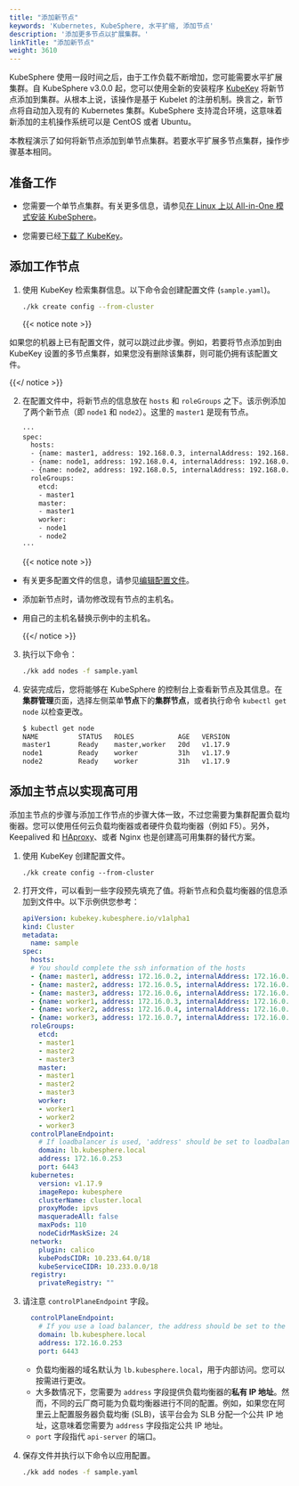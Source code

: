 ```yaml
---
title: "添加新节点"
keywords: 'Kubernetes, KubeSphere, 水平扩缩, 添加节点'
description: '添加更多节点以扩展集群。'
linkTitle: "添加新节点"
weight: 3610
---
```


KubeSphere 使用一段时间之后，由于工作负载不断增加，您可能需要水平扩展集群。自 KubeSphere v3.0.0 起，您可以使用全新的安装程序 [KubeKey](https://github.com/kubesphere/kubekey) 将新节点添加到集群。从根本上说，该操作是基于 Kubelet 的注册机制。换言之，新节点将自动加入现有的 Kubernetes 集群。KubeSphere 支持混合环境，这意味着新添加的主机操作系统可以是 CentOS 或者 Ubuntu。

本教程演示了如何将新节点添加到单节点集群。若要水平扩展多节点集群，操作步骤基本相同。

## 准备工作

- 您需要一个单节点集群。有关更多信息，请参见[在 Linux 上以 All-in-One 模式安装 KubeSphere](../../../quick-start/all-in-one-on-linux/)。

- 您需要已经[下载了 KubeKey](../../../installing-on-linux/introduction/multioverview/#步骤-2下载-kubekey)。

## 添加工作节点

1. 使用 KubeKey 检索集群信息。以下命令会创建配置文件 (`sample.yaml`)。

   ```bash
   ./kk create config --from-cluster
   ```

   {{< notice note >}}

如果您的机器上已有配置文件，就可以跳过此步骤。例如，若要将节点添加到由 KubeKey 设置的多节点集群，如果您没有删除该集群，则可能仍拥有该配置文件。

{{</ notice >}} 

2. 在配置文件中，将新节点的信息放在 `hosts` 和 `roleGroups` 之下。该示例添加了两个新节点（即 `node1` 和 `node2`）。这里的 `master1` 是现有节点。

   ```bash
   ···
   spec:
     hosts:
     - {name: master1, address: 192.168.0.3, internalAddress: 192.168.0.3, user: root, password: Qcloud@123}
     - {name: node1, address: 192.168.0.4, internalAddress: 192.168.0.4, user: root, password: Qcloud@123}
     - {name: node2, address: 192.168.0.5, internalAddress: 192.168.0.5, user: root, password: Qcloud@123}
     roleGroups:
       etcd:
       - master1
       master:
       - master1
       worker:
       - node1
       - node2
   ···
   ```

   {{< notice note >}}

- 有关更多配置文件的信息，请参见[编辑配置文件](../../../installing-on-linux/introduction/multioverview/#2-编辑配置文件)。

- 添加新节点时，请勿修改现有节点的主机名。

- 用自己的主机名替换示例中的主机名。

  {{</ notice >}}

3. 执行以下命令：

   ```bash
   ./kk add nodes -f sample.yaml
   ```

4. 安装完成后，您将能够在 KubeSphere 的控制台上查看新节点及其信息。在**集群管理**页面，选择左侧菜单**节点**下的**集群节点**，或者执行命令 `kubectl get node` 以检查更改。

   ```bash
   $ kubectl get node
   NAME          STATUS   ROLES           AGE   VERSION
   master1       Ready    master,worker   20d   v1.17.9
   node1         Ready    worker          31h   v1.17.9
   node2         Ready    worker          31h   v1.17.9
   ```

## 添加主节点以实现高可用

添加主节点的步骤与添加工作节点的步骤大体一致，不过您需要为集群配置负载均衡器。您可以使用任何云负载均衡器或者硬件负载均衡器（例如 F5）。另外，Keepalived 和 [HAproxy](https://www.haproxy.com/)、或者 Nginx 也是创建高可用集群的替代方案。

1. 使用 KubeKey 创建配置文件。

   ```
   ./kk create config --from-cluster
   ```

2. 打开文件，可以看到一些字段预先填充了值。将新节点和负载均衡器的信息添加到文件中。以下示例供您参考：

   ```yaml
   apiVersion: kubekey.kubesphere.io/v1alpha1
   kind: Cluster
   metadata:
     name: sample
   spec:
     hosts:
     # You should complete the ssh information of the hosts
     - {name: master1, address: 172.16.0.2, internalAddress: 172.16.0.2, user: root, password: Testing123}
     - {name: master2, address: 172.16.0.5, internalAddress: 172.16.0.5, user: root, password: Testing123}
     - {name: master3, address: 172.16.0.6, internalAddress: 172.16.0.6, user: root, password: Testing123}
     - {name: worker1, address: 172.16.0.3, internalAddress: 172.16.0.3, user: root, password: Testing123}
     - {name: worker2, address: 172.16.0.4, internalAddress: 172.16.0.4, user: root, password: Testing123}
     - {name: worker3, address: 172.16.0.7, internalAddress: 172.16.0.7, user: root, password: Testing123}
     roleGroups:
       etcd:
       - master1
       - master2
       - master3
       master:
       - master1
       - master2
       - master3
       worker:
       - worker1
       - worker2
       - worker3
     controlPlaneEndpoint:
       # If loadbalancer is used, 'address' should be set to loadbalancer's ip.
       domain: lb.kubesphere.local
       address: 172.16.0.253
       port: 6443
     kubernetes:
       version: v1.17.9
       imageRepo: kubesphere
       clusterName: cluster.local
       proxyMode: ipvs
       masqueradeAll: false
       maxPods: 110
       nodeCidrMaskSize: 24
     network:
       plugin: calico
       kubePodsCIDR: 10.233.64.0/18
       kubeServiceCIDR: 10.233.0.0/18
     registry:
       privateRegistry: ""
   ```

3. 请注意 `controlPlaneEndpoint` 字段。

   ```yaml
     controlPlaneEndpoint:
       # If you use a load balancer, the address should be set to the load balancer's ip.
       domain: lb.kubesphere.local
       address: 172.16.0.253
       port: 6443
   ```

   - 负载均衡器的域名默认为 `lb.kubesphere.local`，用于内部访问。您可以按需进行更改。
   - 大多数情况下，您需要为 `address` 字段提供负载均衡器的**私有 IP 地址**。然而，不同的云厂商可能为负载均衡器进行不同的配置。例如，如果您在阿里云上配置服务器负载均衡 (SLB)，该平台会为 SLB 分配一个公共 IP 地址，这意味着您需要为 `address` 字段指定公共 IP 地址。
   - `port` 字段指代 `api-server` 的端口。

4. 保存文件并执行以下命令以应用配置。

   ```bash
   ./kk add nodes -f sample.yaml
   ```

